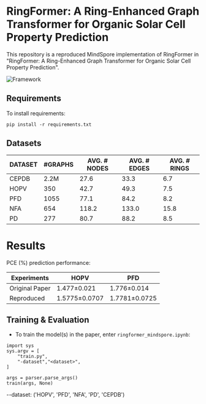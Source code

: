 # RingFormer: A Ring-Enhanced Graph Transformer for Organic Solar Cell Property Prediction

This repository is a reproduced MindSpore implementation of RingFormer in "RingFormer: A Ring-Enhanced Graph Transformer for Organic Solar Cell Property Prediction". 

![Framework](figs/framework.png)

## Requirements

To install requirements:

```setup
pip install -r requirements.txt
```

## Datasets

| DATASET   | #GRAPHS | AVG. # NODES | AVG. # EDGES | AVG. # RINGS |
| --------- | ------- | ------------ | ------------ | ------------ |
| CEPDB     | 2.2M    | 27.6         | 33.3         | 6.7          |
| HOPV      | 350     | 42.7         | 49.3         | 7.5          |
| PFD | 1055    | 77.1         | 84.2         | 8.2          |
| NFA       | 654     | 118.2        | 133.0        | 15.8         |
| PD      | 277     | 80.7         | 88.2         | 8.5          |

# Results

PCE (%) prediction performance: 

| Experiments   | HOPV | PFD |
| ------------ | --------- | --------- |
| Original Paper | 1.477±0.021 | 1.776±0.014 |
| Reproduced | 1.5775±0.0707  | 1.7781±0.0725 |


## Training & Evaluation

* To train the model(s) in the paper, enter `ringformer_mindspore.ipynb`:
```train
import sys
sys.argv = [
    "train.py",          
    "-dataset","<dataset>",
]

args = parser.parse_args()                
train(args, None) 
```
--dataset: ('HOPV', 'PFD', 'NFA', 'PD', 'CEPDB')

